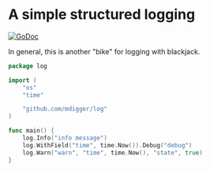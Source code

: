 # A simple structured logging

[![GoDoc](https://godoc.org/github.com/mdigger/log?status.svg)](https://godoc.org/github.com/mdigger/log)

In general, this is another "bike" for logging with blackjack.

```go
package log

import (
    "os"
    "time"

    "github.com/mdigger/log"
)

func main() {
    log.Info("info message")
    log.WithField("time", time.Now()).Debug("debug")
    log.Warn("warn", "time", time.Now(), "state", true)
}
```